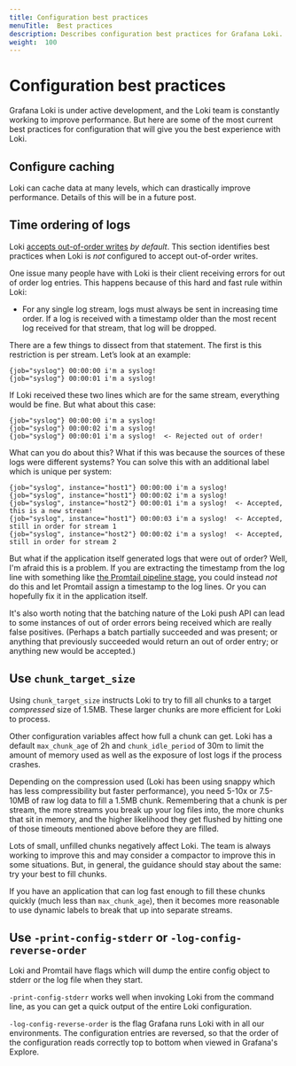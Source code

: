 ```yaml
---
title: Configuration best practices
menuTitle:  Best practices
description: Describes configuration best practices for Grafana Loki.
weight:  100
---
```

# Configuration best practices

Grafana Loki is under active development, and the Loki team is constantly working to improve performance. But here are some of the most current best practices for configuration that will give you the best experience with Loki.

## Configure caching

Loki can cache data at many levels, which can drastically improve performance. Details of this will be in a future post.

## Time ordering of logs

Loki [accepts out-of-order writes](https://grafana.com/docs/loki/<LOKI_VERSION>/configure/#accept-out-of-order-writes) _by default_.
This section identifies best practices when Loki is _not_ configured to accept out-of-order writes.

One issue many people have with Loki is their client receiving errors for out of order log entries.  This happens because of this hard and fast rule within Loki:

- For any single log stream, logs must always be sent in increasing time order. If a log is received with a timestamp older than the most recent log received for that stream, that log will be dropped.

There are a few things to dissect from that statement. The first is this restriction is per stream.  Let’s look at an example:

```
{job="syslog"} 00:00:00 i'm a syslog!
{job="syslog"} 00:00:01 i'm a syslog!
```

If Loki received these two lines which are for the same stream, everything would be fine. But what about this case:

```
{job="syslog"} 00:00:00 i'm a syslog!
{job="syslog"} 00:00:02 i'm a syslog!
{job="syslog"} 00:00:01 i'm a syslog!  <- Rejected out of order!
```

What can you do about this? What if this was because the sources of these logs were different systems? You can solve this with an additional label which is unique per system:

```
{job="syslog", instance="host1"} 00:00:00 i'm a syslog!
{job="syslog", instance="host1"} 00:00:02 i'm a syslog!
{job="syslog", instance="host2"} 00:00:01 i'm a syslog!  <- Accepted, this is a new stream!
{job="syslog", instance="host1"} 00:00:03 i'm a syslog!  <- Accepted, still in order for stream 1
{job="syslog", instance="host2"} 00:00:02 i'm a syslog!  <- Accepted, still in order for stream 2
```

But what if the application itself generated logs that were out of order? Well, I'm afraid this is a problem. If you are extracting the timestamp from the log line with something like [the Promtail pipeline stage](/docs/loki/<LOKI_VERSION>/send-data/promtail/stages/timestamp/), you could instead _not_ do this and let Promtail assign a timestamp to the log lines. Or you can hopefully fix it in the application itself.

It's also worth noting that the batching nature of the Loki push API can lead to some instances of out of order errors being received which are really false positives. (Perhaps a batch partially succeeded and was present; or anything that previously succeeded would return an out of order entry; or anything new would be accepted.)

## Use `chunk_target_size`

Using `chunk_target_size` instructs Loki to try to fill all chunks to a target _compressed_ size of 1.5MB. These larger chunks are more efficient for Loki to process.

Other configuration variables affect how full a chunk can get. Loki has a default `max_chunk_age` of 2h and `chunk_idle_period` of 30m to limit the amount of memory used as well as the exposure of lost logs if the process crashes.

Depending on the compression used (Loki has been using snappy which has less compressibility but faster performance), you need 5-10x or 7.5-10MB of raw log data to fill a 1.5MB chunk. Remembering that a chunk is per stream, the more streams you break up your log files into, the more chunks that sit in memory, and the higher likelihood they get flushed by hitting one of those timeouts mentioned above before they are filled.

Lots of small, unfilled chunks negatively affect Loki. The team is always working to improve this and may consider a compactor to improve this in some situations. But, in general, the guidance should stay about the same: try your best to fill chunks.

If you have an application that can log fast enough to fill these chunks quickly (much less than `max_chunk_age`), then it becomes more reasonable to use dynamic labels to break that up into separate streams.

## Use `-print-config-stderr` or `-log-config-reverse-order`

Loki and Promtail have flags which will dump the entire config object to stderr or the log file when they start.

`-print-config-stderr` works well when invoking Loki from the command line, as you can get a quick output of the entire Loki configuration.

`-log-config-reverse-order` is the flag Grafana runs Loki with in all our environments. The configuration entries are reversed, so that the order of the configuration reads correctly top to bottom when viewed in Grafana's Explore.
